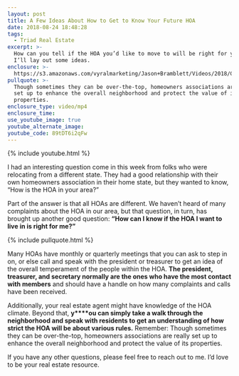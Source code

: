```yaml
---
layout: post
title: A Few Ideas About How to Get to Know Your Future HOA
date: 2018-08-24 18:48:28
tags:
  - Triad Real Estate
excerpt: >-
  How can you tell if the HOA you’d like to move to will be right for you? Today
  I’ll lay out some ideas.
enclosure: >-
  https://s3.amazonaws.com/vyralmarketing/Jason+Bramblett/Videos/2018/Getting+To+Know+The+HOA-+Jason+Bramblett+Real+Estate.mp4
pullquote: >-
  Though sometimes they can be over-the-top, homeowners associations are really
  set up to enhance the overall neighborhood and protect the value of its
  properties.
enclosure_type: video/mp4
enclosure_time:
use_youtube_image: true
youtube_alternate_image:
youtube_code: 89tDT6i2qFw
---
```


{% include youtube.html %}

I had an interesting question come in this week from folks who were relocating from a different state. They had a good relationship with their own homeowners association in their home state, but they wanted to know, “How is the HOA in your area?”

Part of the answer is that all HOAs are different. We haven’t heard of many complaints about the HOA in our area, but that question, in turn, has brought up another good question: **“How can I know if the HOA I want to live in is right for me?”**

{% include pullquote.html %}

Many HOAs have monthly or quarterly meetings that you can ask to step in on, or else call and speak with the president or treasurer to get an idea of the overall temperament of the people within the HOA. **The president, treasurer, and secretary normally are the ones who have the most contact with members** and should have a handle on how many complaints and calls have been received. &nbsp;

Additionally, your real estate agent might have knowledge of the HOA climate. Beyond that, **y****ou can simply take a walk through the neighborhood and speak with residents to get an understanding of how strict the HOA will be about various rules.** Remember: Though sometimes they can be over-the-top, homeowners associations are really set up to enhance the overall neighborhood and protect the value of its properties.

If you have any other questions, please feel free to reach out to me. I’d love to be your real estate resource.

&nbsp;